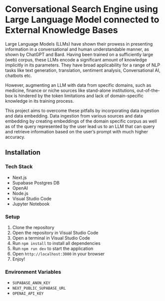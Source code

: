 # Conversational Search Engine using Large Language Model connected to External Knowledge Bases

Large Language Models (LLMs) have shown their
prowess in presenting information in a conversational and human
understandable manner, as shown by ChatGPT and Bard.
Having been trained on a sufficiently large (web) corpus, these
LLMs encode a significant amount of knowledge implicitly in
its parameters. They have broad applicability for a range of
NLP tasks like text generation, translation, sentiment analysis,
Conversational AI, chatbots etc.

However, augmenting an LLM with data from specific domains, such as medicine, finance or niche sources like stand-alone
institutions, out-of-the-box is hindered by the token limitations
and lack of domain-specific knowledge in its training process.

This project aims to overcome these pitfalls by incorporating
data ingestion and data embedding. Data ingestion from various
sources and data embedding by creating embeddings of the
domain specific corpus as well as of the query represented by the
user lead us to an LLM that can query and retrieve information
based on the user’s prompt with much higher accuracy.

## Installation

### Tech Stack

- Next.js
- Supabase Postgres DB
- OpenAI
- Node.js
- Visual Studio Code
- Jupyter Notebook

### Setup

1. Clone the repository
2. Open the repository in Visual Studio Code
3. Open a terminal in Visual Studio Code
4. Run `npm install` to install all dependencies
5. Run `npm run dev` to start the application
6. Open `http://localhost:3000` in your browser
7. Enjoy!

### Environment Variables

- `SUPABASE_ANON_KEY`
- `NEXT_PUBLIC_SUPABASE_URL`
- `OPENAI_API_KEY`


